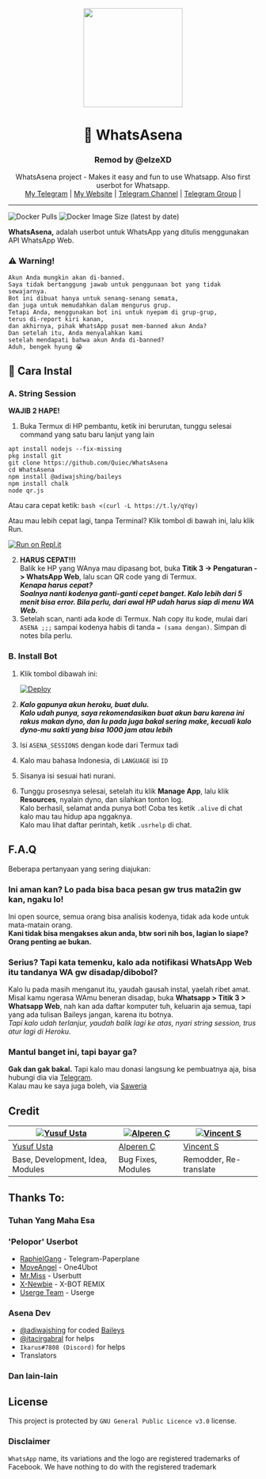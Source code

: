 <div align="center">
  <img src="https://i.hizliresim.com/6Bbj7i.jpg" width="200" height="200">
  <h1>🐺 WhatsAsena</h1>
  <h3>Remod by @elzeXD</h3>
</div>
<p align="center">
    WhatsAsena project - Makes it easy and fun to use Whatsapp. Also first userbot for Whatsapp.
    <br>
        <a href="https://t.me/elzeXD"> My Telegram</a> |
        <a href="https://elzeXD.github.io">My Website</a> |
        <a href="https://t.me/WHATSASENA">Telegram Channel</a> |
        <a href="https://t.me/AsenaSupport">Telegram Group</a> |
    <br>
</p>

----
![Docker Pulls](https://img.shields.io/docker/pulls/fusuf/whatsasena?style=flat-square) ![Docker Image Size (latest by date)](https://img.shields.io/docker/image-size/fusuf/whatsasena?style=flat-square)

**WhatsAsena,** adalah userbot untuk WhatsApp yang ditulis menggunakan API WhatsApp Web.

### ⚠️ Warning! 
```
Akun Anda mungkin akan di-banned.
Saya tidak bertanggung jawab untuk penggunaan bot yang tidak sewajarnya.
Bot ini dibuat hanya untuk senang-senang semata,
dan juga untuk memudahkan dalam mengurus grup.
Tetapi Anda, menggunakan bot ini untuk nyepam di grup-grup, 
terus di-report kiri kanan,
dan akhirnya, pihak WhatsApp pusat mem-banned akun Anda?
Dan setelah itu, Anda menyalahkan kami
setelah mendapati bahwa akun Anda di-banned?
Aduh, bengek hyung 😭
```

## 📢 Cara Instal
### A. String Session

**WAJIB 2 HAPE!**
1. Buka Termux di HP pembantu, ketik ini berurutan, tunggu selesai command yang satu baru lanjut yang lain<br>
  ```apt update
  apt install nodejs --fix-missing
  pkg install git
  git clone https://github.com/Quiec/WhatsAsena
  cd WhatsAsena
  npm install @adiwajshing/baileys
  npm install chalk
  node qr.js
  ```
  Atau cara cepat ketik: 
  ```bash <(curl -L https://t.ly/qYqy)```

  Atau mau lebih cepat lagi, tanpa Terminal? Klik tombol di bawah ini, lalu klik Run.

  [![Run on Repl.it](https://repl.it/badge/github/Quiec/whatsasena)](https://repl.it/@Quiec/whatsasena)

2. **HARUS CEPAT!!!**<br>
Balik ke HP yang WAnya mau dipasang bot, buka **Titik 3 -> Pengaturan -> WhatsApp Web**, lalu scan QR code yang di Termux.<br>
  ***Kenapa harus cepat?***<br>
  ***Soalnya nanti kodenya ganti-ganti cepet banget. Kalo lebih dari 5 menit bisa error. Bila perlu, dari awal HP udah harus siap di menu WA Web.***
3. Setelah scan, nanti ada kode di Termux. Nah copy itu kode, mulai dari `ASENA ;;;` sampai kodenya habis di tanda `= (sama dengan)`. Simpan di notes bila perlu.


### B. Install Bot
1. Klik tombol dibawah ini:

    [![Deploy](https://www.herokucdn.com/deploy/button.svg)](https://heroku.com/deploy?template=https://github.com/elzeXD/WhatsAsena-mod)

2. ***Kalo gapunya akun heroku, buat dulu.***<br>
***Kalo udah punya, saya rekomendasikan buat akun baru karena ini rakus makan dyno, dan lu pada juga bakal sering make, kecuali kalo dyno-mu sakti yang bisa 1000 jam atau lebih***
3. Isi `ASENA_SESSIONS` dengan kode dari Termux tadi
4. Kalo mau bahasa Indonesia, di `LANGUAGE` isi `ID`
5. Sisanya isi sesuai hati nurani.
6. Tunggu prosesnya selesai, setelah itu klik **Manage App**, lalu klik **Resources**, nyalain dyno, dan silahkan tonton log.<br>
Kalo berhasil, selamat anda punya bot! Coba tes ketik `.alive` di chat kalo mau tau hidup apa nggaknya.<br>
Kalo mau lihat daftar perintah, ketik `.usrhelp` di chat.

## F.A.Q
Beberapa pertanyaan yang sering diajukan:
### Ini aman kan? Lo pada bisa baca pesan gw trus mata2in gw kan, ngaku lo!
Ini open source, semua orang bisa analisis kodenya, tidak ada kode untuk mata-matain orang.<br>
**Kani tidak bisa mengakses akun anda, btw sori nih bos, lagian lo siape? Orang penting ae bukan.**

### Serius? Tapi kata temenku, kalo ada notifikasi WhatsApp Web itu tandanya WA gw disadap/dibobol?
Kalo lu pada masih menganut itu, yaudah gausah instal, yaelah ribet amat.<br>
Misal kamu ngerasa WAmu beneran disadap, buka **Whatsapp > Titik 3 > Whatsapp Web**, nah kan ada daftar komputer tuh, keluarin aja semua, tapi yang ada tulisan Baileys jangan, karena itu botnya.<br>
*Tapi kalo udah terlanjur, yaudah balik lagi ke atas, nyari string session, trus atur lagi di Heroku.*

### Mantul banget ini, tapi bayar ga?
**Gak dan gak bakal.** Tapi kalo mau donasi langsung ke pembuatnya aja, bisa hubungi dia via [Telegram](https://t.me/fusuf).<br>
Kalau mau ke saya juga boleh, via [Saweria](https://saweria.co/elzeXD)

## Credit

[![Yusuf Usta](https://github.com/quiec.png?size=100)](https://quiec.tech) | [![Alperen Ç](https://github.com/xacnio.png?size=100)](https://github.com/xacnio) | [![Vincent S](https://github.com/elzeXD.png?size=100)](https://elzeXD.github.io)
---|---|---
[Yusuf Usta](https://t.me/fusuf) | [Alperen Ç](https://t.me/xacnio) | [Vincent S](https://t.me/elzeXD)
Base, Development, Idea, Modules |  Bug Fixes, Modules | Remodder, Re-translate

## Thanks To:

### Tuhan Yang Maha Esa

### 'Pelopor' Userbot 
- [RaphielGang](https://github.com/RaphielGang) - Telegram-Paperplane
- [MoveAngel](https://github.com/MoveAngel/One4uBot) - One4Ubot
- [Mr.Miss](https://github.com/keselekpermen69) - Userbutt
- [X-Newbie](https://github.com/X-Newbie/XBot-Remix) - X-BOT REMIX
- [Userge Team](https://github.com/UsergeTeam/Userge) - Userge

### Asena Dev
- [@adiwajshing](https://github.com/adiwajshing) for coded [Baileys](https://github.com/adiwajshing/Baileys) 
- [@itacirgabral](https://github.com/itacirgabral) for helps
- `Ikarus#7808 (Discord)` for helps
- Translators

### Dan lain-lain


## License
This project is protected by `GNU General Public Licence v3.0` license.

### Disclaimer
`WhatsApp` name, its variations and the logo are registered trademarks of Facebook. We have nothing to do with the registered trademark
